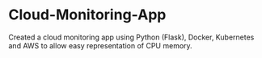 # Cloud-Monitoring-App

Created a cloud monitoring app using Python (Flask), Docker, Kubernetes and AWS to allow easy representation of CPU memory.
